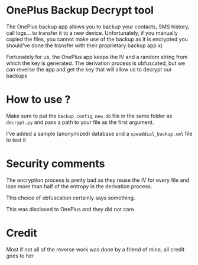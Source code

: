 # OnePlus Backup Decrypt tool

The OnePlus backup app allows you to backup your contacts, SMS history, call logs...
to transfer it to a new device. Unfortunately, if you manually copied the files, 
you cannot make use of the backup as it is encrypted you should've done the transfer
with their proprietary backup app x)

Fortunately for us, the OnePlus app keeps the IV and a random string from which the 
key is generated. The derivation process is obfuscated, but we can reverse the app
and get the key that will allow us to decrypt our backups

# How to use ?

Make sure to put the `backup_config_new.db` file in the same folder as
`decrypt.py` and pass a path to your file as the first argument. 

I've added a sample (anonymized) database and a `speeddial_backup.xml` file to test it

# Security comments

The encryption process is pretty bad as they reuse the IV for
every file and lose more than half of the entropy in the derivation process.

This choice of obfuscation certainly says something.

This was disclosed to OnePlus and they did not care.

# Credit

Most if not all of the reverse work was done by a friend of
mine, all credit goes to her
